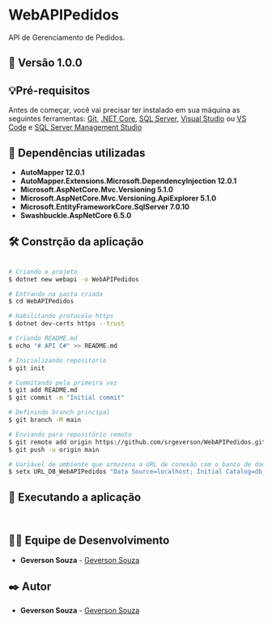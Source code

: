 # WebAPIPedidos
API de Gerenciamento de Pedidos.

## 📌 Versão 1.0.0

## 💡Pré-requisitos
Antes de começar, você vai precisar ter instalado em sua máquina as seguintes ferramentas:
[Git](https://git-scm.com), [.NET Core](https://dotnet.microsoft.com/en-us/download), [SQL Server](https://www.microsoft.com/pt-br/sql-server/sql-server-downloads), [Visual Studio](https://visualstudio.microsoft.com/) ou [VS Code](https://code.visualstudio.com/) e [SQL Server Management Studio](https://docs.microsoft.com/en-us/sql/ssms/download-sql-server-management-studio-ssms?view=sql-server-ver16)

## 🚀 Dependências utilizadas
* **AutoMapper 12.0.1**
* **AutoMapper.Extensions.Microsoft.DependencyInjection 12.0.1**
* **Microsoft.AspNetCore.Mvc.Versioning 5.1.0**
* **Microsoft.AspNetCore.Mvc.Versioning.ApiExplorer 5.1.0**
* **Microsoft.EntityFrameworkCore.SqlServer 7.0.10**
* **Swashbuckle.AspNetCore 6.5.0**

## 🛠️ Constrção da aplicação

```bash

# Criando o projeto
$ dotnet new webapi -o WebAPIPedidos

# Entrando na pasta criada
$ cd WebAPIPedidos

# Habilitando protocolo https
$ dotnet dev-certs https --trust

# Criando README.md 
$ echo "# API C#" >> README.md

# Inicializando repositório
$ git init

# Commitando pela primeira vez
$ git add README.md
$ git commit -m "Initial commit"

# Definindo branch principal
$ git branch -M main

# Enviando para repositório remoto
$ git remote add origin https://github.com/srgeverson/WebAPIPedidos.git
$ git push -u origin main

# Variável de ambiente que armazena a URL de conexão com o banco de dados
$ setx URL_DB_WebAPIPedidos "Data Source=localhost; Initial Catalog=db_teste;User ID=user_teste;Password=@G12345678;Application Name=WebAPIPedidos;TrustServerCertificate=True;" /M

```

## 🎲 Executando a aplicação

```bash



```

## 👨‍💻 Equipe de Desenvolvimento

* **Geverson Souza** - [Geverson Souza](https://www.linkedin.com/in/srgeverson/)

## ✒️ Autor

* **Geverson Souza** - [Geverson Souza](https://www.linkedin.com/in/srgeverson/)